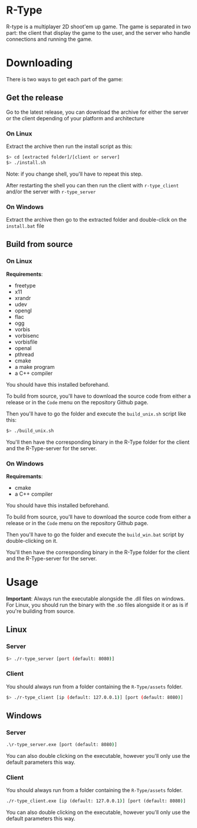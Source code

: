 # R-Type

R-type is a multiplayer 2D shoot'em up game. The game is separated in two part: the client that display the game to the user, and the server who handle connections and running the game.

# Downloading
There is two ways to get each part of the game:

## Get the release
Go to the latest release, you can download the archive for either the server or the client depending of your platform and architecture

### On Linux
Extract the archive then run the install script as this:
```bash
$> cd [extracted folder]/[client or server]
$> ./install.sh
```
Note: if you change shell, you'll have to repeat this step.

After restarting the shell you can then run the client with `r-type_client` and/or the server with `r-type_server`

### On Windows
Extract the archive then go to the extracted folder and double-click on the `install.bat` file

## Build from source

### On Linux

**Requirements**:
 - freetype
 - x11
 - xrandr
 - udev
 - opengl
 - flac
 - ogg
 - vorbis
 - vorbisenc
 - vorbisfile
 - openal
 - pthread
 - cmake
 - a make program
 - a C++ compiler

You should have this installed beforehand.

To build from source, you'll have to download the source code from either a release or in the `Code` menu on the repository Github page.

Then you'll have to go the folder and execute the `build_unix.sh` script like this:
```bash
$> ./build_unix.sh
```

You'll then have the corresponding binary in the R-Type folder for the client and the R-Type-server for the server.

### On Windows

**Requiremants**:
 - cmake
 - a C++ compiler

You should have this installed beforehand.

To build from source, you'll have to download the source code from either a release or in the `Code` menu on the repository Github page.

Then you'll have to go the folder and execute the `build_win.bat` script by double-clicking on it.

You'll then have the corresponding binary in the R-Type folder for the client and the R-Type-server for the server.

# Usage
**Important**: Always run the executable alongside the .dll files on windows. For Linux, you should run the binary with the .so files alongside it or as is if you're building from source.

## Linux
### Server
```bash
$> ./r-type_server [port (default: 8080)]
```
### Client
You should always run from a folder containing the `R-Type/assets` folder.
```bash
$> ./r-type_client [ip (default: 127.0.0.1)] [port (default: 8080)]
```

## Windows
### Server
```cmd
.\r-type_server.exe [port (default: 8080)]
```
You can also double clicking on the executable, however you'll only use the default parameters this way.
### Client
You should always run from a folder containing the `R-Type/assets` folder.
```cmd
./r-type_client.exe [ip (default: 127.0.0.1)] [port (default: 8080)]
```
You can also double clicking on the executable, however you'll only use the default parameters this way.
